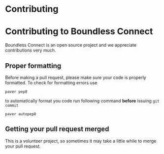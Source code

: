 Contributing
============

Contributing to Boundless Connect
=================================

Boundless Connect is an open source project and we appreciate contributions
very much.

Proper formatting
-----------------

Before making a pull request, please make sure your code is properly formatted.
To check for formatting errors use

    paver pep8

to automatically format you code run following command **before** issuing
`git commit`

    paver autopep8

Getting your pull request merged
--------------------------------

This is a volunteer project, so sometimes it may take a little while to merge
your pull request.
